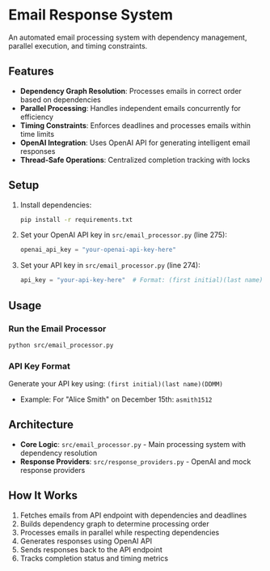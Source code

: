 # Email Response System

An automated email processing system with dependency management, parallel execution, and timing constraints.

## Features

- **Dependency Graph Resolution**: Processes emails in correct order based on dependencies
- **Parallel Processing**: Handles independent emails concurrently for efficiency  
- **Timing Constraints**: Enforces deadlines and processes emails within time limits
- **OpenAI Integration**: Uses OpenAI API for generating intelligent email responses
- **Thread-Safe Operations**: Centralized completion tracking with locks

## Setup

1. Install dependencies:
   ```bash
   pip install -r requirements.txt
   ```

2. Set your OpenAI API key in `src/email_processor.py` (line 275):
   ```python
   openai_api_key = "your-openai-api-key-here"
   ```

3. Set your API key in `src/email_processor.py` (line 274):
   ```python
   api_key = "your-api-key-here"  # Format: (first initial)(last name)(DDMM)
   ```

## Usage

### Run the Email Processor

```bash
python src/email_processor.py
```

### API Key Format
Generate your API key using: `(first initial)(last name)(DDMM)`
- Example: For "Alice Smith" on December 15th: `asmith1512`

## Architecture

- **Core Logic**: `src/email_processor.py` - Main processing system with dependency resolution
- **Response Providers**: `src/response_providers.py` - OpenAI and mock response providers

## How It Works

1. Fetches emails from API endpoint with dependencies and deadlines
2. Builds dependency graph to determine processing order
3. Processes emails in parallel while respecting dependencies
4. Generates responses using OpenAI API
5. Sends responses back to the API endpoint
6. Tracks completion status and timing metrics